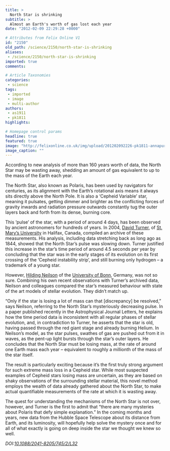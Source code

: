 ```yaml
---
title: >
  North Star is shrinking
subtitle: >
  Almost an Earth's worth of gas lost each year
date: "2012-02-09 22:29:28 +0000"

# Attributes from Felix Online V1
id: "2150"
old_path: /science/2150/north-star-is-shrinking
aliases:
 - /science/2150/north-star-is-shrinking
imported: true
comments:

# Article Taxonomies
categories:
 - science
tags:
 - imported
 - image
 - multi-author
authors:
 - as1911
 - pk1811
highlights:

# Homepage control params
headline: true
featured: true
image: "http://felixonline.co.uk/img/upload/201202092226-pk1811-annapurnastartrails_hao.jpg"
image_caption: ""
---
```


According to new analysis of more than 160 years worth of data, the North Star may be wasting away, shedding an amount of gas equivalent to up to the mass of the Earth each year.

The North Star, also known as Polaris, has been used by navigators for centuries, as its alignment with the Earth’s rotational axis means it always sits directly above the North Pole. It is also a ‘Cepheid Variable’ star, meaning it pulsates, getting dimmer and brighter as the conflicting forces of gravity inwards and radiation pressure outwards constantly tug the outer layers back and forth from its dense, burning core.

This ‘pulse’ of the star, with a period of around 4 days, has been observed by ancient astronomers for hundreds of years. In 2004, [David Turner](http://www.ap.smu.ca/~turner/turner.html), of [St. Mary’s University](http://www.smu.ca) in Halifax, Canada, compiled an archive of these measurements. His analysis, including data stretching back as long ago as 1844, showed that the North Star’s pulse was slowing down. Turner justified this increase in the star’s time period of around 4.5 seconds per year by concluding that the star was in the early stages of its evolution on its first crossing of the ‘Cepheid instability strip’, and still burning only hydrogen – a trademark of a young star.

However, [Hilding Neilson](http://www.hildingneilson.com/) of the [University of Bonn](http://www3.uni-bonn.de/), Germany, was not so sure. Combining his own recent observations with Turner’s archived data, Neilson and colleagues compared the star’s measured behaviour with state of the art models of stellar evolution. They didn’t match up.

“Only if the star is losing a lot of mass can that [discrepancy] be resolved,” says Neilson, referring to the North Star’s mysteriously decreasing pulse. In a paper published recently in the Astrophysical Journal Letters, he explains how the time period data is inconsistent with all regular phases of stellar evolution, and, in contradiction to Turner, he asserts that the star is old, having passed through the red giant stage and already burning Helium. In Neilson’s model, as the star pulses, swathes of gas are pushed out from it in waves, as the pent-up light bursts through the star’s outer layers. He concludes that the North Star must be losing mass, at the rate of around one Earth mass each year – equivalent to roughly a millionth of the mass of the star itself.

The result is particularly exciting because it’s the first truly strong argument for such extreme mass loss in a Cepheid star. While most suspected examples of Cepheid stars losing mass are uncertain, as they are based on shaky observations of the surrounding stellar material, this novel method employs the wealth of data already gathered about the North Star, to make actual quantifiable measurements of the rate at which it is wasting away.

The quest for understanding the mechanisms of the North Star is not over, however, and Turner is the first to admit that “there are many mysteries about Polaris that defy simple explanation.” In the coming months and years, new data from the Hubble Space Telescope about its distance from Earth, and its luminosity, will hopefully help solve the mystery once and for all of what exactly is going on deep inside the star we thought we knew so well.

_DOI:[10.1088/2041-8205/745/2/L32](http://dx.doi.org/10.1088/2041-8205/745/2/L32)_
